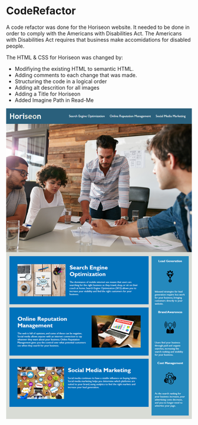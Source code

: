 # CodeRefactor
A code refactor was done for the Horiseon website.
It needed to be done in order to comply with the Americans with Disabilities Act.
The Americans with Disabilities Act requires that business make accomidations for disabled people.

The HTML & CSS for Horiseon was changed by:
- Modifiying the existing HTML to semantic HTML.
- Adding comments to each change that was made.
- Structuring the code in a logical order
- Adding alt descrition for all images
- Adding a Title for Horiseon
- Added Imagine Path in Read-Me

![Alt text](assets/website/01-html-css-git-homework-demo.png "Horiseon Website")